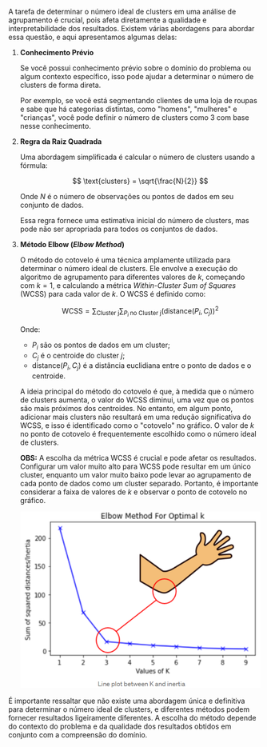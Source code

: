 A tarefa de determinar o número ideal de clusters em uma análise de agrupamento é crucial, pois afeta diretamente a qualidade e interpretabilidade dos resultados. Existem várias abordagens para abordar essa questão, e aqui apresentamos algumas delas:

1. **Conhecimento Prévio**
   
   Se você possui conhecimento prévio sobre o domínio do problema ou algum contexto específico, isso pode ajudar a determinar o número de clusters de forma direta. 
   
   Por exemplo, se você está segmentando clientes de uma loja de roupas e sabe que há categorias distintas, como "homens", "mulheres" e "crianças", você pode definir o número de clusters como 3 com base nesse conhecimento.

2. **Regra da Raiz Quadrada**
   
   Uma abordagem simplificada é calcular o número de clusters usando a fórmula:

   $$
   \text{clusters} = \sqrt{\frac{N}{2}}
   $$

   Onde $N$ é o número de observações ou pontos de dados em seu conjunto de dados.
   
   Essa regra fornece uma estimativa inicial do número de clusters, mas pode não ser apropriada para todos os conjuntos de dados.

3. **Método Elbow (_Elbow Method_)**
   
   O método do cotovelo é uma técnica amplamente utilizada para determinar o número ideal de clusters. Ele envolve a execução do algoritmo de agrupamento para diferentes valores de $k$, começando com $k = 1$, e calculando a métrica _Within-Cluster Sum of Squares_ (WCSS) para cada valor de $k$. O WCSS é definido como:

   $$
   \text{WCSS} = \sum_{\text{Cluster j}}{\sum_{P_i \;\text{no Cluster j}}{(\text{distance}(P_i, C_j))^2}}
   $$

   Onde:
   
   - $P_i$ são os pontos de dados em um cluster;
   - $C_j$ é o centroide do cluster $j$;
   - $\text{distance}(P_i, C_j)$ é a distância euclidiana entre o ponto de dados e o centroide.

   A ideia principal do método do cotovelo é que, à medida que o número de clusters aumenta, o valor do WCSS diminui, uma vez que os pontos são mais próximos dos centroides. No entanto, em algum ponto, adicionar mais clusters não resultará em uma redução significativa do WCSS, e isso é identificado como o "cotovelo" no gráfico. O valor de $k$ no ponto de cotovelo é frequentemente escolhido como o número ideal de clusters.

   **OBS:** A escolha da métrica WCSS é crucial e pode afetar os resultados. Configurar um valor muito alto para WCSS pode resultar em um único cluster, enquanto um valor muito baixo pode levar ao agrupamento de cada ponto de dados como um cluster separado. Portanto, é importante considerar a faixa de valores de $k$ e observar o ponto de cotovelo no gráfico.

   ![Gráfico do Método Elbow](./assets/elbow-point.png)

É importante ressaltar que não existe uma abordagem única e definitiva para determinar o número ideal de clusters, e diferentes métodos podem fornecer resultados ligeiramente diferentes. A escolha do método depende do contexto do problema e da qualidade dos resultados obtidos em conjunto com a compreensão do domínio.